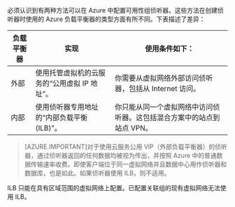 必须认识到有两种方法可以在 Azure 中配置可用性组侦听器。这些方法在创建侦听器时使用的 Azure 负载平衡器的类型方面有所不同。下表描述了差异：

| 负载平衡器 | 实现 | 使用条件如下： |
| ------------- | -------------- | ----------- |
| 外部 | 使用托管虚拟机的云服务的“公用虚拟 IP 地址”。 | 你需要从虚拟网络外部访问侦听器，包括从 Internet 访问。 |
| 内部 | 使用侦听器专用地址的“内部负载平衡 (ILB)”。 | 你只能从同一个虚拟网络中访问侦听器。这包括混合方案中的站点到站点 VPN。 |

>[AZURE.IMPORTANT]对于使用云服务公用 VIP（外部负载平衡器）的侦听器，通过侦听器返回的任何数据均被视为传出，并按照 Azure 中的普通数据传输速率收费。即使客户端位于同一虚拟网络并且数据中心用作侦听器和数据库，也是如此。如果侦听器使用 ILB，则不适用。

ILB 只能在具有区域范围的虚拟网络上配置。已配置关联组的现有虚拟网络无法使用 ILB。

<!---HONumber=70-->